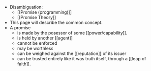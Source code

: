 - Disambiguation:
    - [[Promise (programming)]]
    - [[Promise Theory]]
- This page will describe the common concept.
- A promise
    - is made by the posessor of some [[power/capability]].
    - is held by another [[agent]]
    - cannot be enforced
    - may be worthless
    - can be weighed against the [[reputation]] of its issuer
    - can be trusted entirely like it was truth itself, through a [[leap of faith]].
